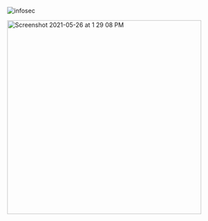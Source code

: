 ![infosec](https://user-images.githubusercontent.com/41389643/119622999-60152d00-be25-11eb-8ca9-4a52dccb5dcc.jpeg)

<img width="449" alt="Screenshot 2021-05-26 at 1 29 08 PM" src="https://user-images.githubusercontent.com/41389643/119624048-648e1580-be26-11eb-9da1-346c7a20c917.png">
